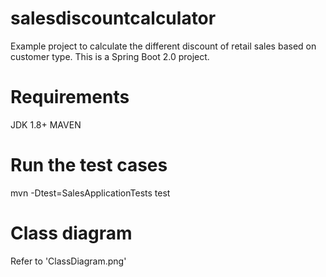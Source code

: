 # salesdiscountcalculator
Example project to calculate the different discount of retail sales based on customer type.
This is a Spring Boot 2.0 project.

# Requirements
JDK 1.8+
MAVEN

# Run the test cases
mvn -Dtest=SalesApplicationTests test

# Class diagram 
Refer to 'ClassDiagram.png'


